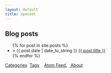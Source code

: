 ```yaml
---
layout: default
title: opensmt
---
```


<div id="home">
   <h2>Blog posts</h2>
   <ul class="posts">
      {% for post in site.posts %}
      <li><span>&gt; {{ post.date | date_to_string }}</span> <a href="{{ post.url }}">{{ post.title }}</a></li>
      {% endfor %}
   </ul>
   <p><a href="/categories.html">Categories</a>&nbsp;&nbsp;<a href="/tags.html">Tags</a> &nbsp;&nbsp;
<a href="/atom.xml"> Atom Feed.</a>&nbsp;&nbsp;<a href="/about"> About </a> </p>
</div>

